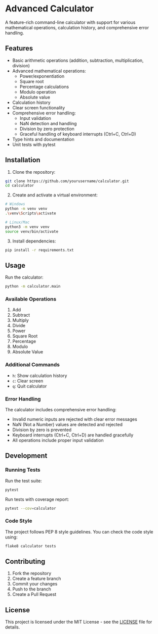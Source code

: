 # Advanced Calculator

A feature-rich command-line calculator with support for various mathematical operations, calculation history, and comprehensive error handling.

## Features

- Basic arithmetic operations (addition, subtraction, multiplication, division)
- Advanced mathematical operations:
  - Power/exponentiation
  - Square root
  - Percentage calculations
  - Modulo operation
  - Absolute value
- Calculation history
- Clear screen functionality
- Comprehensive error handling:
  - Input validation
  - NaN detection and handling
  - Division by zero protection
  - Graceful handling of keyboard interrupts (Ctrl+C, Ctrl+D)
- Type hints and documentation
- Unit tests with pytest

## Installation

1. Clone the repository:
```bash
git clone https://github.com/yourusername/calculator.git
cd calculator
```

2. Create and activate a virtual environment:
```bash
# Windows
python -m venv venv
.\venv\Scripts\activate

# Linux/Mac
python3 -m venv venv
source venv/bin/activate
```

3. Install dependencies:
```bash
pip install -r requirements.txt
```

## Usage

Run the calculator:
```bash
python -m calculator.main
```

### Available Operations

1. Add
2. Subtract
3. Multiply
4. Divide
5. Power
6. Square Root
7. Percentage
8. Modulo
9. Absolute Value

### Additional Commands

- `h`: Show calculation history
- `c`: Clear screen
- `q`: Quit calculator

### Error Handling

The calculator includes comprehensive error handling:
- Invalid numeric inputs are rejected with clear error messages
- NaN (Not a Number) values are detected and rejected
- Division by zero is prevented
- Keyboard interrupts (Ctrl+C, Ctrl+D) are handled gracefully
- All operations include proper input validation

## Development

### Running Tests

Run the test suite:
```bash
pytest
```

Run tests with coverage report:
```bash
pytest --cov=calculator
```

### Code Style

The project follows PEP 8 style guidelines. You can check the code style using:
```bash
flake8 calculator tests
```

## Contributing

1. Fork the repository
2. Create a feature branch
3. Commit your changes
4. Push to the branch
5. Create a Pull Request

## License

This project is licensed under the MIT License - see the [LICENSE](LICENSE) file for details.
